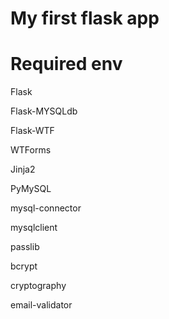 # My first flask app


# Required env

Flask

Flask-MYSQLdb

Flask-WTF

WTForms

Jinja2

PyMySQL

mysql-connector

mysqlclient

passlib

bcrypt

cryptography

email-validator
